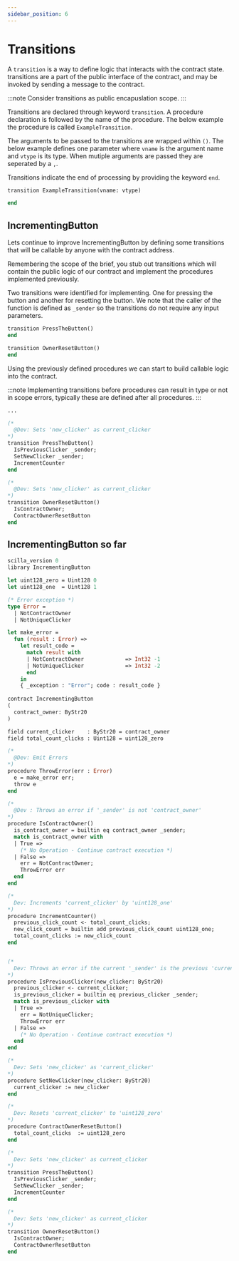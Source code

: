 ```yaml
---
sidebar_position: 6
---
```


# Transitions

A ```transition``` is a way to define logic that interacts with the contract state. transitions are a part of the public interface of the contract, and may be invoked by sending a message to the contract.

:::note
Consider transitions as public encapuslation scope.
:::

Transitions are declared through keyword ```transition```. A procedure declaration is followed by the name of the procedure. The below example the procedure is called ```ExampleTransition```.

The arguments to be passed to the transitions are wrapped within  ```()```. The below example defines one parameter where ```vname``` is the argument name and ```vtype``` is its type. When mutiple arguments are passed they are seperated by a ```,```.

Transitions indicate the end of processing by providing the keyword ```end```.

```ocaml
transition ExampleTransition(vname: vtype)

end
```

## IncrementingButton

Lets continue to improve IncrementingButton by defining some transitions that will be callable by anyone with the contract address.

Remembering the scope of the brief, you stub out transitions which will contain the public logic of our contract and implement the procedures implemented previously.

Two transitions were identified for implementing. One for pressing the button and another for resetting the button. We note that the caller of the function is defined as ```_sender``` so the transitions do not require any input parameters.

```ocaml
transition PressTheButton()
end

transition OwnerResetButton()
end
```

Using the previously defined procedures we can start to build callable logic into the contract.

:::note
Implementing transitions before procedures can result in type or not in scope errors, typically these are defined after all procedures.
:::

```ocaml
...

(*  
  @Dev: Sets 'new_clicker' as current_clicker
*)
transition PressTheButton()
  IsPreviousClicker _sender;
  SetNewClicker _sender;
  IncrementCounter
end

(*  
  @Dev: Sets 'new_clicker' as current_clicker
*)
transition OwnerResetButton()
  IsContractOwner;
  ContractOwnerResetButton
end
```

## IncrementingButton so far

```ocaml
scilla_version 0
library IncrementingButton

let uint128_zero = Uint128 0
let uint128_one  = Uint128 1

(* Error exception *)
type Error =
  | NotContractOwner
  | NotUniqueClicker

let make_error =
  fun (result : Error) =>
    let result_code = 
      match result with
      | NotContractOwner             => Int32 -1
      | NotUniqueClicker             => Int32 -2
      end
    in
    { _exception : "Error"; code : result_code }  
    
contract IncrementingButton
(
  contract_owner: ByStr20
)

field current_clicker    : ByStr20 = contract_owner
field total_count_clicks : Uint128 = uint128_zero

(* 
  @Dev: Emit Errors 
*)
procedure ThrowError(err : Error)
  e = make_error err;
  throw e
end

(*
  @Dev : Throws an error if '_sender' is not 'contract_owner'
*)
procedure IsContractOwner()
  is_contract_owner = builtin eq contract_owner _sender;
  match is_contract_owner with
  | True => 
    (* No Operation - Continue contract execution *)
  | False =>
    err = NotContractOwner;
    ThrowError err
  end
end

(*  
  Dev: Increments 'current_clicker' by 'uint128_one'
*)
procedure IncrementCounter()
  previous_click_count <- total_count_clicks;
  new_click_count = builtin add previous_click_count uint128_one;
  total_count_clicks := new_click_count
end 


(*  
  Dev: Throws an error if the current '_sender' is the previous 'current_clicker'
*)
procedure IsPreviousClicker(new_clicker: ByStr20)
  previous_clicker <- current_clicker;
  is_previous_clicker = builtin eq previous_clicker _sender;
  match is_previous_clicker with
  | True => 
    err = NotUniqueClicker;
    ThrowError err
  | False =>
    (* No Operation - Continue contract execution *)
  end
end

(*  
  Dev: Sets 'new_clicker' as 'current_clicker'
*)
procedure SetNewClicker(new_clicker: ByStr20)
  current_clicker := new_clicker
end

(*  
  Dev: Resets 'current_clicker' to 'uint128_zero'
*)
procedure ContractOwnerResetButton()
  total_count_clicks  := uint128_zero
end

(*  
  Dev: Sets 'new_clicker' as current_clicker
*)
transition PressTheButton()
  IsPreviousClicker _sender;
  SetNewClicker _sender;
  IncrementCounter
end

(*  
  Dev: Sets 'new_clicker' as current_clicker
*)
transition OwnerResetButton()
  IsContractOwner;
  ContractOwnerResetButton
end

```
